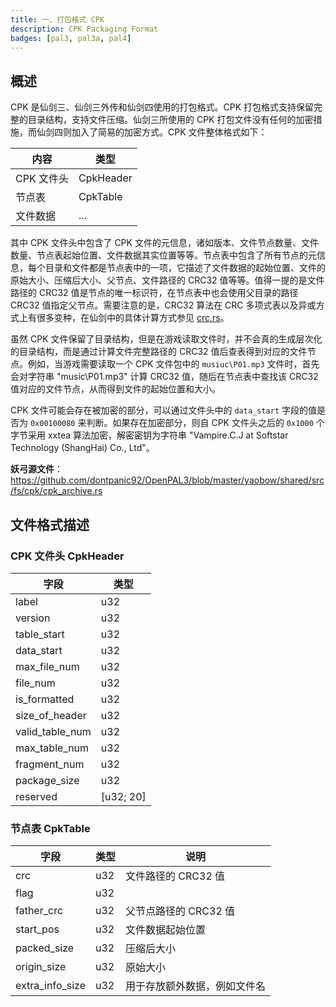 ```yaml
---
title: 一、打包格式 CPK
description: CPK Packaging Format
badges: [pal3, pal3a, pal4]
---
```


## 概述

CPK 是仙剑三、仙剑三外传和仙剑四使用的打包格式。CPK 打包格式支持保留完整的目录结构，支持文件压缩。仙剑三所使用的 CPK 打包文件没有任何的加密措施，而仙剑四则加入了简易的加密方式。CPK 文件整体格式如下：

| 内容       | 类型      |
| ---------- | --------- |
| CPK 文件头 | CpkHeader |
| 节点表     | CpkTable  |
| 文件数据   | ...       |

其中 CPK 文件头中包含了 CPK 文件的元信息，诸如版本、文件节点数量、文件数量、节点表起始位置、文件数据其实位置等等。节点表中包含了所有节点的元信息，每个目录和文件都是节点表中的一项，它描述了文件数据的起始位置、文件的原始大小、压缩后大小、父节点、文件路径的 CRC32 值等等。值得一提的是文件路径的 CRC32 值是节点的唯一标识符，在节点表中也会使用父目录的路径 CRC32 值指定父节点。需要注意的是，CRC32 算法在 CRC 多项式表以及异或方式上有很多变种，在仙剑中的具体计算方式参见 [crc.rs](https://github.com/dontpanic92/OpenPAL3/blob/master/yaobow/shared/src/fs/cpk/crc.rs)。

虽然 CPK 文件保留了目录结构，但是在游戏读取文件时，并不会真的生成层次化的目录结构，而是通过计算文件完整路径的 CRC32 值后查表得到对应的文件节点。例如，当游戏需要读取一个 CPK 文件包中的 `musiuc\P01.mp3` 文件时，首先会对字符串 "music\P01.mp3" 计算 CRC32 值，随后在节点表中查找该 CRC32 值对应的文件节点，从而得到文件的起始位置和大小。

CPK 文件可能会存在被加密的部分，可以通过文件头中的 `data_start` 字段的值是否为 `0x00100080` 来判断。如果存在加密部分，则自 CPK 文件头之后的 `0x1000` 个字节采用 xxtea 算法加密，解密密钥为字符串 "Vampire.C.J at Softstar Technology (ShangHai) Co., Ltd"。



**妖弓源文件**：https://github.com/dontpanic92/OpenPAL3/blob/master/yaobow/shared/src/fs/cpk/cpk_archive.rs


## 文件格式描述
### CPK 文件头 CpkHeader

| 字段            | 类型      |
| --------------- | --------- |
| label           | u32       |
| version         | u32       |
| table_start     | u32       |
| data_start      | u32       |
| max_file_num    | u32       |
| file_num        | u32       |
| is_formatted    | u32       |
| size_of_header  | u32       |
| valid_table_num | u32       |
| max_table_num   | u32       |
| fragment_num    | u32       |
| package_size    | u32       |
| reserved        | [u32; 20] |

### 节点表 CpkTable

| 字段            | 类型 | 说明                         |
| --------------- | ---- | ---------------------------- |
| crc             | u32  | 文件路径的 CRC32 值            |
| flag            | u32  |                              |
| father_crc      | u32  | 父节点路径的 CRC32 值          |
| start_pos       | u32  | 文件数据起始位置             |
| packed_size     | u32  | 压缩后大小                   |
| origin_size     | u32  | 原始大小                     |
| extra_info_size | u32  | 用于存放额外数据，例如文件名 |

